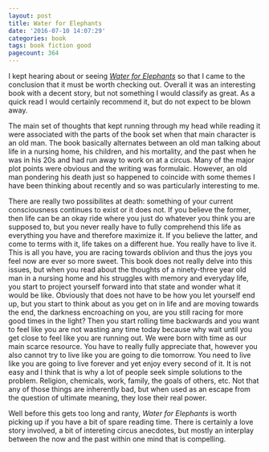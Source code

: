 ```yaml
---
layout: post
title: Water for Elephants
date: '2016-07-10 14:07:29'
categories: book
tags: book fiction good
pagecount: 364
---
```


I kept hearing about or seeing [*Water for Elephants*][water-amazon] so that I came to the
conclusion that it must be worth checking out. Overall it was an interesting book with a decent
story, but not something I would classify as great. As a quick read I would certainly recommend it,
but do not expect to be blown away.

The main set of thoughts that kept running through my head while reading it were associated with the
parts of the book set when that main character is an old man. The book basically alternates between
an old man talking about life in a nursing home, his children, and his mortality, and the past when
he was in his 20s and had run away to work on at a circus. Many of the major plot points were
obvious and the writing was formulaic. However, an old man pondering his death just so happened to
coincide with some themes I have been thinking about recently and so was particularly interesting to
me.

There are really two possibilites at death: something of your current consciousness continues to
exist or it does not. If you believe the former, then life can be an okay ride where you just do
whatever you think you are supposed to, but you never really have to fully comprehend this life as
everything you have and therefore maximize it. If you believe the latter, and come to terms with it,
life takes on a different hue. You really have to live it. This is all you have, you are racing
towards oblivion and thus the joys you feel now are ever so more sweet. This book does not really
delve into this issues, but when you read about the thoughts of a ninety-three year old man in a
nursing home and his struggles with memory and everyday life, you start to project yourself forward
into that state and wonder what it would be like. Obviously that does not have to be how you let
yourself end up, but you start to think about as you get on in life and are moving towards the end,
the darkness encroaching on you, are you still racing for more good times in the light? Then you
start rolling time backwards and you want to feel like you are not wasting any time today because
why wait until you get close to feel like you are running out. We were born with time as our main
scarce resource. You have to really fully appreciate that, however you also cannot try to live like
you are going to die tomorrow. You need to live like you are going to live forever and yet enjoy
every second of it. It is not easy and I think that is why a lot of people seek simple solutions to
the problem. Religion, chemicals, work, family, the goals of others, etc. Not that any of those
things are inherently bad, but when used as an escape from the question of ultimate meaning, they
lose their real power.

Well before this gets too long and ranty, *Water for Elephants* is worth picking up if you have a
bit of spare reading time. There is certainly a love story involved, a bit of intereting circus
anecdotes, but mostly an interplay between the now and the past within one mind that is compelling.

[water-amazon]:     https://amzn.com/B003I1WY2A

